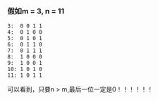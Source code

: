 ### 假如m = 3, n = 11
```
3:  0 0 1 1 
4:  0 1 0 0
5:  0 1 0 1
6:  0 1 1 0
7:  0 1 1 1
8:  1 0 0 0
9:  1 0 0 1
10: 1 0 1 0
11: 1 0 1 1
```
可以看到，只要n > m,最后一位一定是0！！！！！！
